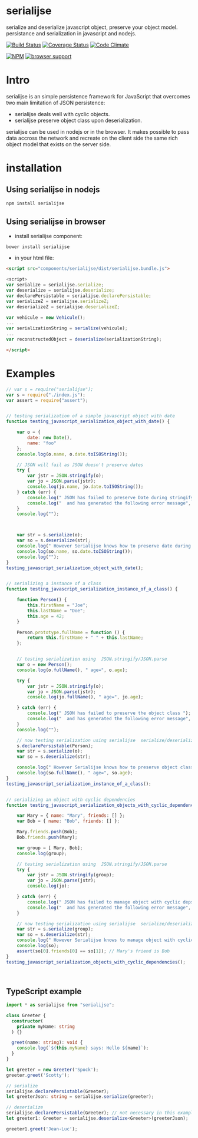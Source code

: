 serialijse
==========

serialize and deserialize javascript object, preserve your object model. persistance and serialization in javascript and nodejs.


[![Build Status](https://travis-ci.org/erossignon/serialijse.svg?branch=master)](https://travis-ci.org/erossignon/serialijse)
[![Coverage Status](https://img.shields.io/coveralls/erossignon/serialijse.svg)](https://coveralls.io/r/erossignon/serialijse)
[![Code Climate](https://codeclimate.com/github/erossignon/serialijse.png)](https://codeclimate.com/github/erossignon/serialijse)

[![NPM](https://nodei.co/npm/serialijse.png)](https://nodei.co/npm/serialijse/)
[![browser support](https://ci.testling.com/erossignon/serialijse.png)](https://ci.testling.com/erossignon/serialijse)


Intro
=====

serialijse is an simple persistence framework for JavaScript that overcomes two main limitation of JSON persistence:

- serialijse deals well with cyclic objects.
- serialijse preserve object class upon deserialization.
  
serialijse can be used in nodejs or in the browser. It makes possible to pass data accross the network
and recreate on the client side the same rich object model that exists on the server side.
 
installation
============

Using serialijse in nodejs
--------------------------

````sh
npm install serialijse
````


Using serialijse in browser
----------------------------

* install serialijse component: 
````sh
bower install serialijse
````

* in your html file: 
```html
<script src="components/serialijse/dist/serialijse.bundle.js">

<script>
var serialize = serialijse.serialize;
var deserialize = serialijse.deserialize;
var declarePersistable = serialijse.declarePersistable;
var serializeZ = serialijse.serializeZ;
var deserializeZ = serialijse.deserializeZ;

var vehicule = new Vehicule();
...
var serializationString = serialize(vehicule);
...
var reconstructedObject = deserialize(serializationString);

</script>
```
Examples
========


```javascript   
// var s = require("serialijse");
var s = require("./index.js");
var assert = require("assert");


// testing serialization of a simple javascript object with date
function testing_javascript_serialization_object_with_date() {

    var o = {
        date: new Date(),
        name: "foo"
    };
    console.log(o.name, o.date.toISOString());

    // JSON will fail as JSON doesn't preserve dates
    try {
        var jstr = JSON.stringify(o);
        var jo = JSON.parse(jstr);
        console.log(jo.name, jo.date.toISOString());
    } catch (err) {
        console.log(" JSON has failed to preserve Date during stringify/parse ");
        console.log("  and has generated the following error message", err.message);
    }
    console.log("");



    var str = s.serialize(o);
    var so = s.deserialize(str);
    console.log(" However Serialijse knows how to preserve date during serialization/deserialization :");
    console.log(so.name, so.date.toISOString());
    console.log("");
}
testing_javascript_serialization_object_with_date();


// serializing a instance of a class
function testing_javascript_serialization_instance_of_a_class() {

    function Person() {
        this.firstName = "Joe";
        this.lastName = "Doe";
        this.age = 42;
    }

    Person.prototype.fullName = function () {
        return this.firstName + " " + this.lastName;
    };


    // testing serialization using  JSON.stringify/JSON.parse
    var o = new Person();
    console.log(o.fullName(), " age=", o.age);

    try {
        var jstr = JSON.stringify(o);
        var jo = JSON.parse(jstr);
        console.log(jo.fullName(), " age=", jo.age);

    } catch (err) {
        console.log(" JSON has failed to preserve the object class ");
        console.log("  and has generated the following error message", err.message);
    }
    console.log("");

    // now testing serialization using serialijse  serialize/deserialize
    s.declarePersistable(Person);
    var str = s.serialize(o);
    var so = s.deserialize(str);

    console.log(" However Serialijse knows how to preserve object classes serialization/deserialization :");
    console.log(so.fullName(), " age=", so.age);
}
testing_javascript_serialization_instance_of_a_class();


// serializing an object with cyclic dependencies
function testing_javascript_serialization_objects_with_cyclic_dependencies() {

    var Mary = { name: "Mary", friends: [] };
    var Bob = { name: "Bob", friends: [] };

    Mary.friends.push(Bob);
    Bob.friends.push(Mary);

    var group = [ Mary, Bob];
    console.log(group);

    // testing serialization using  JSON.stringify/JSON.parse
    try {
        var jstr = JSON.stringify(group);
        var jo = JSON.parse(jstr);
        console.log(jo);

    } catch (err) {
        console.log(" JSON has failed to manage object with cyclic deps");
        console.log("  and has generated the following error message", err.message);
    }

    // now testing serialization using serialijse  serialize/deserialize
    var str = s.serialize(group);
    var so = s.deserialize(str);
    console.log(" However Serialijse knows to manage object with cyclic deps !");
    console.log(so);
    assert(so[0].friends[0] == so[1]); // Mary's friend is Bob
}
testing_javascript_serialization_objects_with_cyclic_dependencies();
   
   
```

TypeScript example
------------------

```TypeScript   
import * as serialijse from "serialijse";

class Greeter {
  constructor(
    private myName: string
  ) {}

  greet(name: string): void {
    console.log(`${this.myName} says: Hello ${name}`);
  }
}

let greeter = new Greeter('Spock');
greeter.greet('Scotty');

// serialize
serialijse.declarePersistable(Greeter);
let greeterJson: string = serialijse.serialize(greeter);

// deserialize
serialijse.declarePersistable(Greeter); // not necessary in this example, but needed if deserializing in a new js context
let greeter1: Greeter = serialijse.deserialize<Greeter>(greeterJson);

greeter1.greet('Jean-Luc');
```


